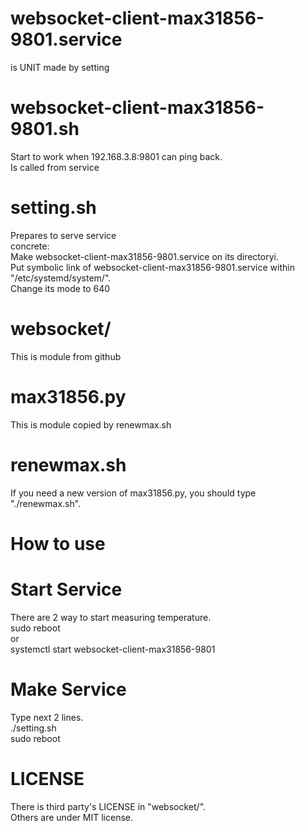 websocket-client-max31856-9801.service  
=======================================  
is UNIT made by setting 
  
websocket-client-max31856-9801.sh  
=================================  
Start to work when 192.168.3.8:9801 can ping back.  
Is called from service  
  
setting.sh  
==========  
Prepares to serve service  
  concrete:  
    Make websocket-client-max31856-9801.service on its directoryi.  
    Put symbolic link of websocket-client-max31856-9801.service within "/etc/systemd/system/".  
    Change its mode to 640  

websocket/  
==========  
This is module from github  
  
max31856.py  
==========  
This is module copied by renewmax.sh
  
renewmax.sh  
===========  
If you need a new version of max31856.py, you should type "./renewmax.sh".  
  
  
  
How to use  
==========  
  Start Service  
  =============  
  There are 2 way to start measuring temperature.  
    sudo reboot  
     or  
    systemctl start websocket-client-max31856-9801  
    
  Make Service  
  ============  
  Type next 2 lines.  
    ./setting.sh  
    sudo reboot  

LICENSE  
=======  
There is third party's LICENSE in "websocket/".  
Others are under MIT license.  
  
  




